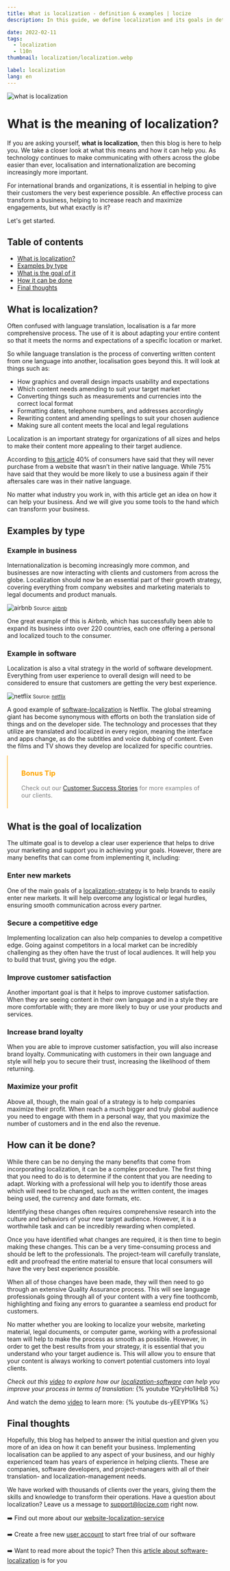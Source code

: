 ```yaml
---
title: What is localization - definition & examples | locize	
description: In this guide, we define localization and its goals in detail. Find out more about localization with a few examples.

date: 2022-02-11
tags:
  - localization
  - l10n
thumbnail: localization/localization.webp

label: localization
lang: en
---
```



![what is localization](localization.webp)


# What is the meaning of localization?

If you are asking yourself, <strong>what is localization</strong>, then this blog is here to help you. We take a closer look at what this means and how it can help you. As technology continues to make communicating with others across the globe easier than ever, localisation and internationalization are becoming increasingly more important. 

For international brands and organizations, it is essential in helping to give their customers the very best experience possible. An effective process can transform a business, helping to increase reach and maximize engagements, but what exactly is it?

Let's get started.


## Table of contents
  * [What is localization?](#intro)
  * [Examples by type](#examples)
  * [What is the goal of it](#goal)
  * [How it can be done](#process)
  * [Final thoughts](#thoughts)

## What is localization? <a name="intro"></a>

Often confused with language translation, localisation is a far more comprehensive process. The use of it is about adapting your entire content so that it meets the norms and expectations of a specific location or market. 

So while language translation is the process of converting written content from one language into another, localisation goes beyond this. It will look at things such as:

-	How graphics and overall design impacts usability and expectations
-	Which content needs amending to suit your target market
-	Converting things such as measurements and currencies into the correct local format 
-	Formatting dates, telephone numbers, and addresses accordingly 
-	Rewriting content and amending spellings to suit your chosen audience 
-	Making sure all content meets the local and legal regulations 

Localization is an important strategy for organizations of all sizes and helps to make their content more appealing to their target audience. 

According to [this article](https://insights.csa-research.com/reportaction/305013126/Marketing) 40% of consumers have said that they will never purchase from a website that wasn’t in their native language. While 75% have said that they would be more likely to use a business again if their aftersales care was in their native language.

No matter what industry you work in, with this article get an idea on how it can help your business. And we will give you some tools to the hand which can transform your business.


## Examples by type <a name="examples"></a>

### Example in business

Internationalization is becoming increasingly more common, and businesses are now interacting with clients and customers from across the globe. Localization should now be an essential part of their growth strategy, covering everything from company websites and marketing materials to legal documents and product manuals.  

![airbnb](airbnb.png)
<span style="font-size:0.7rem">Source: <a href="https://www.airbnb.com/" title="airbnb">airbnb</a></span>

One great example of this is Airbnb, which has successfully been able to expand its business into over 220 countries, each one offering a personal and localized touch to the consumer. 


### Example in software 

Localization is also a vital strategy in the world of software development. Everything from user experience to overall design will need to be considered to ensure that customers are getting the very best experience. 

![netflix](netflix.png)
<span style="font-size:0.7rem">Source: <a href="https://www.netflix.com/" title="netflix">netflix</a></span>


A good example of <a href="/blog/what-is-software-localization/" title="software-localization">software-localization</a> is Netflix. The global streaming giant has become synonymous with efforts on both the translation side of things and on the developer side. The technology and processes that they utilize are translated and localized in every region, meaning the interface and apps change, as do the subtitles and voice dubbing of content. Even the films and TV shows they develop are localized for specific countries. 

<div style="border-left: 0.5px solid orange;padding: 0.5rem 2rem">
<h3 style="color:orange;">Bonus Tip</h3>
<p style="color:grey;">Check out our <a href="https://locize.com/customers.html" title="Customer Success Stories">Customer Success Stories</a> for more examples of our clients.</p>
</div>


## What is the goal of localization  <a name="goal"></a>
The ultimate goal is to develop a clear user experience that helps to drive your marketing and support you in achieving your goals. However, there are many benefits that can come from implementing it, including:

### Enter new markets 
One of the main goals of a <a href="/blog/localization-strategy" title="localization-strategy">localization-strategy</a> is to help brands to easily enter new markets. It will help overcome any logistical or legal hurdles, ensuring smooth communication across every partner. 


### Secure a competitive edge 
Implementing localization can also help companies to develop a competitive edge. Going against competitors in a local market can be incredibly challenging as they often have the trust of local audiences. It will help you to build that trust, giving you the edge. 

### Improve customer satisfaction 
Another important goal is that it helps to improve customer satisfaction. When they are seeing content in their own language and in a style they are more comfortable with; they are more likely to buy or use your products and services. 

### Increase brand loyalty 
When you are able to improve customer satisfaction, you will also increase brand loyalty. Communicating with customers in their own language and style will help you to secure their trust, increasing the likelihood of them returning. 

### Maximize your profit
Above all, though, the main goal of a strategy is to help companies maximize their profit. When reach a much bigger and truly global audience you need to engage with them in a personal way, that you maximize the number of customers and in the end also the revenue. 


## How can it be done? <a name="process"></a>
While there can be no denying the many benefits that come from incorporating localization, it can be a complex procedure. The first thing that you need to do is to determine if the content that you are needing to adapt. Working with a professional will help you to identify those areas which will need to be changed, such as the written content, the images being used, the currency and date formats, etc. 

Identifying these changes often requires comprehensive research into the culture and behaviors of your new target audience. However, it is a worthwhile task and can be incredibly rewarding when completed. 

Once you have identified what changes are required, it is then time to begin making these changes. This can be a very time-consuming process and should be left to the professionals. The project-team will carefully translate, edit and proofread the entire material to ensure that local consumers will have the very best experience possible. 

When all of those changes have been made, they will then need to go through an extensive Quality Assurance process. This will see language professionals going through all of your content with a very fine toothcomb, highlighting and fixing any errors to guarantee a seamless end product for customers. 

No matter whether you are looking to localize your website, marketing material, legal documents, or computer game, working with a professional team will help to make the process as smooth as possible. However, in order to get the best results from your strategy, it is essential that you understand who your target audience is. This will allow you to ensure that your content is always working to convert potential customers into loyal clients. 


*Check out this [video](https://youtu.be/YQryHo1iHb8) to explore how our <a href="https://locize.com/" title="localization software">localization-software</a> can help you improve your process in terms of translation:*
{% youtube YQryHo1iHb8 %}

And watch the demo [video](https://youtu.be/ds-yEEYP1Ks) to learn more:
{% youtube ds-yEEYP1Ks %}

## Final thoughts <a name="thoughts"></a>

Hopefully, this blog has helped to answer the initial question and given you more of an idea on how it can benefit your business. Implementing localisation can be applied to any aspect of your business, and our highly experienced team has years of experience in helping clients. These are companies, software developers, and project-managers with all of their translation- and localization-management needs.

We have worked with thousands of clients over the years, giving them the skills and knowledge to transform their operations. Have a question about localization? Leave us a message to <a href="mailto:support@locize.com" title="support@locize.com">support@locize.com</a> right now.</b>


➡️ Find out more about our <a href="https://locize.com/website-localization-services.html" title="website-localization-service">website-localization-service</a>

➡️ Create a free new [user account](https://www.locize.app/register) to start free trial of our software

➡️ Want to read more about the topic? Then this <a href="/blog/what-is-software-localization/" title="article about software-localization">article about software-localization</a> is for you